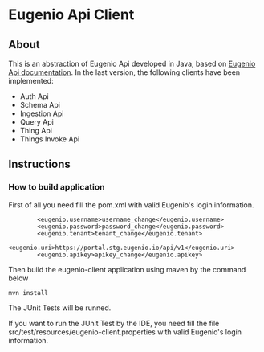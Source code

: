 # Eugenio Api Client

## About
This is an abstraction of Eugenio Api developed in Java, based on [Eugenio Api documentation](https://portal.stg.eugenio.io/api-docs/#basic-concepts).
In the last version, the following clients have been implemented:

* Auth Api
* Schema Api
* Ingestion Api
* Query Api
* Thing Api
* Things Invoke Api

## Instructions
### How to build application
First of all you need fill the pom.xml with valid Eugenio's login information.

```
		<eugenio.username>username_change</eugenio.username>
		<eugenio.password>password_change</eugenio.password>
		<eugenio.tenant>tenant_change</eugenio.tenant>
		<eugenio.uri>https://portal.stg.eugenio.io/api/v1</eugenio.uri>
		<eugenio.apikey>apikey_change</eugenio.apikey>
```

Then build the eugenio-client application using maven by the command below

```
mvn install
```
The JUnit Tests will be runned.

If you want to run the JUnit Test by the IDE, you need fill the file src/test/resources/eugenio-client.properties with valid Eugenio's login information.
